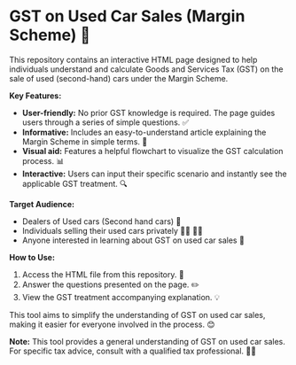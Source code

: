 # GST on Used Car Sales (Margin Scheme) 🚗

This repository contains an interactive HTML page designed to help individuals understand and calculate Goods and Services Tax (GST) on the sale of used (second-hand) cars under the Margin Scheme. 

**Key Features:**

* **User-friendly:** No prior GST knowledge is required. The page guides users through a series of simple questions. ✅
* **Informative:** Includes an easy-to-understand article explaining the Margin Scheme in simple terms. 📖
* **Visual aid:** Features a helpful flowchart to visualize the GST calculation process. 📊
* **Interactive:** Users can input their specific scenario and instantly see the applicable GST treatment. 🔍

**Target Audience:**

* Dealers of Used cars (Second hand cars) 🤝
* Individuals selling their used cars privately 🧑‍💼 👩‍💼
* Anyone interested in learning about GST on used car sales 🧐

**How to Use:**

1. Access the HTML file from this repository. 📁
2. Answer the questions presented on the page. ✏️
3. View the GST treatment accompanying explanation. 💡

This tool aims to simplify the understanding of GST on used car sales, making it easier for everyone involved in the process. 😊

**Note:** This tool provides a general understanding of GST on used car sales. For specific tax advice, consult with a qualified tax professional. 👨‍💼
